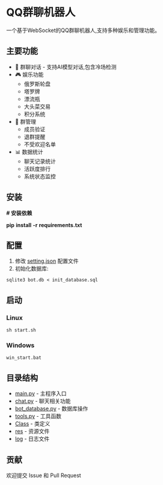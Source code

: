 # QQ群聊机器人

一个基于WebSocket的QQ群聊机器人,支持多种娱乐和管理功能。

## 主要功能

* 💬 群聊对话 - 支持AI模型对话,包含冷场检测
* 🎮 娱乐功能
  * 俄罗斯轮盘
  * 塔罗牌
  * 漂流瓶
  * 大头菜交易
  * 积分系统
* 👥 群管理
  * 成员验证
  * 退群提醒
  * 不受欢迎名单
* 📊 数据统计
  * 聊天记录统计
  * 活跃度排行
  * 系统状态监控

## 安装

**# 安装依赖**

**pip** **install** **-r** **requirements.txt**

## 配置

1. 修改 [setting.json](vscode-file://vscode-app/c:/Users/15056/AppData/Local/Programs/Microsoft%20VS%20Code/resources/app/out/vs/code/electron-sandbox/workbench/workbench.html) 配置文件
2. 初始化数据库:

```
sqlite3 bot.db < init_database.sql
```

## 启动

### Linux

```
sh start.sh
```

### Windows

```
win_start.bat
```

## 目录结构

* [main.py](vscode-file://vscode-app/c:/Users/15056/AppData/Local/Programs/Microsoft%20VS%20Code/resources/app/out/vs/code/electron-sandbox/workbench/workbench.html) - 主程序入口
* [chat.py](vscode-file://vscode-app/c:/Users/15056/AppData/Local/Programs/Microsoft%20VS%20Code/resources/app/out/vs/code/electron-sandbox/workbench/workbench.html) - 聊天相关功能
* [bot\_database.py](vscode-file://vscode-app/c:/Users/15056/AppData/Local/Programs/Microsoft%20VS%20Code/resources/app/out/vs/code/electron-sandbox/workbench/workbench.html) - 数据库操作
* [tools.py](vscode-file://vscode-app/c:/Users/15056/AppData/Local/Programs/Microsoft%20VS%20Code/resources/app/out/vs/code/electron-sandbox/workbench/workbench.html) - 工具函数
* [Class](vscode-file://vscode-app/c:/Users/15056/AppData/Local/Programs/Microsoft%20VS%20Code/resources/app/out/vs/code/electron-sandbox/workbench/workbench.html) - 类定义
* [res](vscode-file://vscode-app/c:/Users/15056/AppData/Local/Programs/Microsoft%20VS%20Code/resources/app/out/vs/code/electron-sandbox/workbench/workbench.html) - 资源文件
* [log](vscode-file://vscode-app/c:/Users/15056/AppData/Local/Programs/Microsoft%20VS%20Code/resources/app/out/vs/code/electron-sandbox/workbench/workbench.html) - 日志文件

## 贡献

欢迎提交 Issue 和 Pull Request
